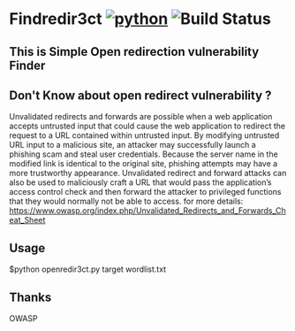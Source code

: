 # Findredir3ct [![python](https://img.shields.io/badge/Python-3.3-green.svg?style=style=flat-square)](https://www.python.org/downloads/) ![Build Status](https://travis-ci.org/Pushpamk/Findredir3ct.svg?branch=master)

## This is Simple Open redirection vulnerability Finder 

## Don't Know about open redirect vulnerability ?
Unvalidated redirects and forwards are possible when a web application accepts untrusted input that could cause the web application to redirect the request to a URL contained within untrusted input. By modifying untrusted URL input to a malicious site, an attacker may successfully launch a phishing scam and steal user credentials. Because the server name in the modified link is identical to the original site, phishing attempts may have a more trustworthy appearance. Unvalidated redirect and forward attacks can also be used to maliciously craft a URL that would pass the application’s access control check and then forward the attacker to privileged functions that they would normally not be able to access. 
for more details: https://www.owasp.org/index.php/Unvalidated_Redirects_and_Forwards_Cheat_Sheet

## Usage 
   $python openredir3ct.py target wordlist.txt

## Thanks
   OWASP 